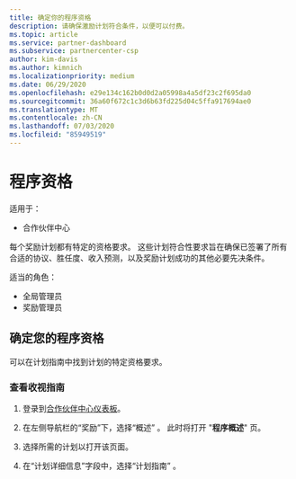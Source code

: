 ```yaml
---
title: 确定你的程序资格
description: 请确保激励计划符合条件，以便可以付费。
ms.topic: article
ms.service: partner-dashboard
ms.subservice: partnercenter-csp
author: kim-davis
ms.author: kimnich
ms.localizationpriority: medium
ms.date: 06/29/2020
ms.openlocfilehash: e29e134c162b0d0d2a05998a4a5df23c2f695da0
ms.sourcegitcommit: 36a60f672c1c3d6b63fd225d04c5ffa917694ae0
ms.translationtype: MT
ms.contentlocale: zh-CN
ms.lasthandoff: 07/03/2020
ms.locfileid: "85949519"
---
```

# <a name="program-eligibility"></a>程序资格

适用于：

- 合作伙伴中心

每个奖励计划都有特定的资格要求。 这些计划符合性要求旨在确保已签署了所有合适的协议、胜任度、收入预测，以及奖励计划成功的其他必要先决条件。

适当的角色：

- 全局管理员
- 奖励管理员

## <a name="determining-your-program-eligibility"></a>确定您的程序资格

可以在计划指南中找到计划的特定资格要求。 

### <a name="to-see-your-program-guide"></a>查看收视指南

1. 登录到[合作伙伴中心仪表板](https://partner.microsoft.com/dashboard/)。

2. 在左侧导航栏的“奖励”下，选择“概述” 。 此时将打开 "**程序概述**" 页。

3. 选择所需的计划以打开该页面。

4. 在“计划详细信息”字段中，选择“计划指南” 。
